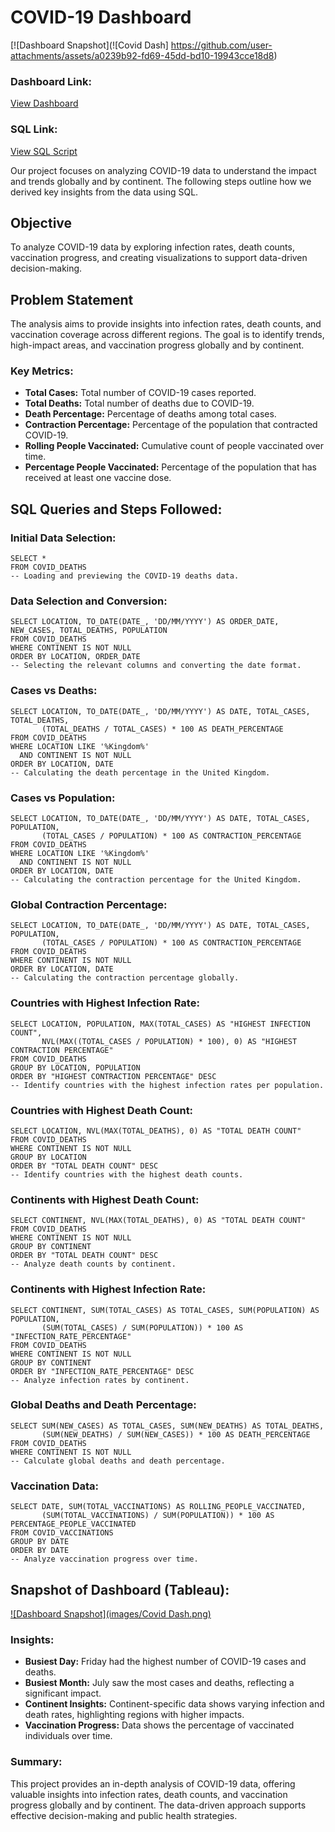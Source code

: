 COVID-19 Dashboard
=========================

[![Dashboard Snapshot](![Covid Dash] https://github.com/user-attachments/assets/a0239b92-fd69-45dd-bd10-19943cce18d8)

### Dashboard Link:

[View Dashboard](https://public.tableau.com/shared/48FJ5RZB7?:display_count=n&:origin=viz_share_link)

### SQL Link:

[View SQL Script](https://github.com/AlexanderHolland/Portfolio-Projects/blob/main/Covid%20Portfolio.sql)

Our project focuses on analyzing COVID-19 data to understand the impact and trends globally and by continent. The following steps outline how we derived key insights from the data using SQL.

Objective
---------

To analyze COVID-19 data by exploring infection rates, death counts, vaccination progress, and creating visualizations to support data-driven decision-making.

Problem Statement
-----------------

The analysis aims to provide insights into infection rates, death counts, and vaccination coverage across different regions. The goal is to identify trends, high-impact areas, and vaccination progress globally and by continent.

### Key Metrics:

*   **Total Cases:** Total number of COVID-19 cases reported.
*   **Total Deaths:** Total number of deaths due to COVID-19.
*   **Death Percentage:** Percentage of deaths among total cases.
*   **Contraction Percentage:** Percentage of the population that contracted COVID-19.
*   **Rolling People Vaccinated:** Cumulative count of people vaccinated over time.
*   **Percentage People Vaccinated:** Percentage of the population that has received at least one vaccine dose.

SQL Queries and Steps Followed:
-------------------------------

### Initial Data Selection:

    SELECT *
    FROM COVID_DEATHS
    -- Loading and previewing the COVID-19 deaths data.

### Data Selection and Conversion:

    SELECT LOCATION, TO_DATE(DATE_, 'DD/MM/YYYY') AS ORDER_DATE, NEW_CASES, TOTAL_DEATHS, POPULATION
    FROM COVID_DEATHS
    WHERE CONTINENT IS NOT NULL
    ORDER BY LOCATION, ORDER_DATE
    -- Selecting the relevant columns and converting the date format.

### Cases vs Deaths:

    SELECT LOCATION, TO_DATE(DATE_, 'DD/MM/YYYY') AS DATE, TOTAL_CASES, TOTAL_DEATHS, 
           (TOTAL_DEATHS / TOTAL_CASES) * 100 AS DEATH_PERCENTAGE
    FROM COVID_DEATHS
    WHERE LOCATION LIKE '%Kingdom%'
      AND CONTINENT IS NOT NULL
    ORDER BY LOCATION, DATE
    -- Calculating the death percentage in the United Kingdom.

### Cases vs Population:

    SELECT LOCATION, TO_DATE(DATE_, 'DD/MM/YYYY') AS DATE, TOTAL_CASES, POPULATION, 
           (TOTAL_CASES / POPULATION) * 100 AS CONTRACTION_PERCENTAGE
    FROM COVID_DEATHS
    WHERE LOCATION LIKE '%Kingdom%'
      AND CONTINENT IS NOT NULL
    ORDER BY LOCATION, DATE
    -- Calculating the contraction percentage for the United Kingdom.

### Global Contraction Percentage:

    SELECT LOCATION, TO_DATE(DATE_, 'DD/MM/YYYY') AS DATE, TOTAL_CASES, POPULATION, 
           (TOTAL_CASES / POPULATION) * 100 AS CONTRACTION_PERCENTAGE
    FROM COVID_DEATHS
    WHERE CONTINENT IS NOT NULL
    ORDER BY LOCATION, DATE
    -- Calculating the contraction percentage globally.

### Countries with Highest Infection Rate:

    SELECT LOCATION, POPULATION, MAX(TOTAL_CASES) AS "HIGHEST INFECTION COUNT", 
           NVL(MAX((TOTAL_CASES / POPULATION) * 100), 0) AS "HIGHEST CONTRACTION PERCENTAGE"
    FROM COVID_DEATHS
    GROUP BY LOCATION, POPULATION
    ORDER BY "HIGHEST CONTRACTION PERCENTAGE" DESC
    -- Identify countries with the highest infection rates per population.

### Countries with Highest Death Count:

    SELECT LOCATION, NVL(MAX(TOTAL_DEATHS), 0) AS "TOTAL DEATH COUNT"
    FROM COVID_DEATHS
    WHERE CONTINENT IS NOT NULL
    GROUP BY LOCATION
    ORDER BY "TOTAL DEATH COUNT" DESC
    -- Identify countries with the highest death counts.

### Continents with Highest Death Count:

    SELECT CONTINENT, NVL(MAX(TOTAL_DEATHS), 0) AS "TOTAL DEATH COUNT"
    FROM COVID_DEATHS
    WHERE CONTINENT IS NOT NULL
    GROUP BY CONTINENT
    ORDER BY "TOTAL DEATH COUNT" DESC
    -- Analyze death counts by continent.

### Continents with Highest Infection Rate:

    SELECT CONTINENT, SUM(TOTAL_CASES) AS TOTAL_CASES, SUM(POPULATION) AS POPULATION, 
           (SUM(TOTAL_CASES) / SUM(POPULATION)) * 100 AS "INFECTION_RATE_PERCENTAGE"
    FROM COVID_DEATHS
    WHERE CONTINENT IS NOT NULL
    GROUP BY CONTINENT
    ORDER BY "INFECTION_RATE_PERCENTAGE" DESC
    -- Analyze infection rates by continent.

### Global Deaths and Death Percentage:

    SELECT SUM(NEW_CASES) AS TOTAL_CASES, SUM(NEW_DEATHS) AS TOTAL_DEATHS, 
           (SUM(NEW_DEATHS) / SUM(NEW_CASES)) * 100 AS DEATH_PERCENTAGE
    FROM COVID_DEATHS
    WHERE CONTINENT IS NOT NULL
    -- Calculate global deaths and death percentage.

### Vaccination Data:

    SELECT DATE, SUM(TOTAL_VACCINATIONS) AS ROLLING_PEOPLE_VACCINATED, 
           (SUM(TOTAL_VACCINATIONS) / SUM(POPULATION)) * 100 AS PERCENTAGE_PEOPLE_VACCINATED
    FROM COVID_VACCINATIONS
    GROUP BY DATE
    ORDER BY DATE
    -- Analyze vaccination progress over time.

Snapshot of Dashboard (Tableau):
--------------------------------

[![Dashboard Snapshot](images/Covid Dash.png)](https://public.tableau.com/shared/48FJ5RZB7?:display_count=n&:origin=viz_share_link)

### Insights:

*   **Busiest Day:** Friday had the highest number of COVID-19 cases and deaths.
*   **Busiest Month:** July saw the most cases and deaths, reflecting a significant impact.
*   **Continent Insights:** Continent-specific data shows varying infection and death rates, highlighting regions with higher impacts.
*   **Vaccination Progress:** Data shows the percentage of vaccinated individuals over time.

### Summary:

This project provides an in-depth analysis of COVID-19 data, offering valuable insights into infection rates, death counts, and vaccination progress globally and by continent. The data-driven approach supports effective decision-making and public health strategies.
